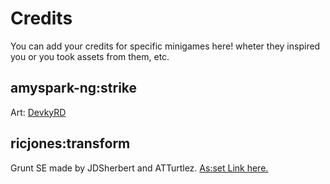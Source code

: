 # Credits
You can add your credits for specific minigames here! wheter they inspired you or you took assets from them, etc.

## amyspark-ng:strike
Art: [DevkyRD](https://devkyrd.newgrounds.com)

## ricjones:transform
Grunt SE made by JDSherbert and ATTurtlez. [As:set Link here.](https://jdsherbert.itch.io/male-character-vox-pack)

